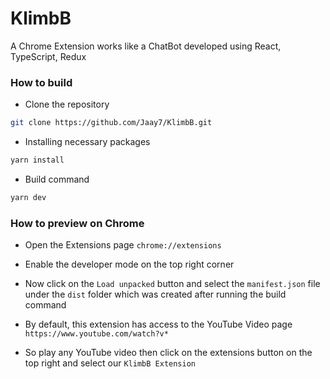 # KlimbB

A Chrome Extension works like a ChatBot developed using React, TypeScript, Redux

### How to build

- Clone the repository
  
```sh
git clone https://github.com/Jaay7/KlimbB.git
```

- Installing necessary packages
```sh
yarn install
```

- Build command
```sh
yarn dev
```

### How to preview on Chrome

- Open the Extensions page
``` chrome://extensions ```

- Enable the developer mode on the top right corner

- Now click on the ```Load unpacked``` button and select the ```manifest.json``` file under the ```dist``` folder which was created after running the build command

- By default, this extension has access to the YouTube Video page ```https://www.youtube.com/watch?v*```

- So play any YouTube video then click on the extensions button on the top right and select our ```KlimbB Extension```

  
